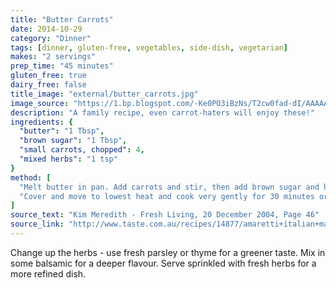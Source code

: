```yaml
---
title: "Butter Carrots"
date: 2014-10-29
category: "Dinner"
tags: [dinner, gluten-free, vegetables, side-dish, vegetarian]
makes: "2 servings"
prep_time: "45 minutes"
gluten_free: true
dairy_free: false
title_image: "external/butter_carrots.jpg"
image_source: "https://1.bp.blogspot.com/-Ke0PO3iBzNs/T2cw0fad-dI/AAAAAAAAIXk/LukTuBQOo9o/s1600/honey+balsamic+butter+carrots.jpg"
description: "A family recipe, even carrot-haters will enjoy these!"
ingredients: {
  "butter": "1 Tbsp",
  "brown sugar": "1 Tbsp",
  "small carrots, chopped": 4,
  "mixed herbs": "1 tsp"
}
method: [
  "Melt butter in pan. Add carrots and stir, then add brown sugar and herbs and mix well.",
  "Cover and move to lowest heat and cook very gently for 30 minutes or until cooked."
]
source_text: "Kim Meredith - Fresh Living, 20 December 2004, Page 46"
source_link: "http://www.taste.com.au/recipes/14877/amaretti+italian+macaroons"
---
```

Change up the herbs - use fresh parsley or thyme for a greener taste. Mix
in some balsamic for a deeper flavour. Serve sprinkled with fresh herbs for a
more refined dish.
